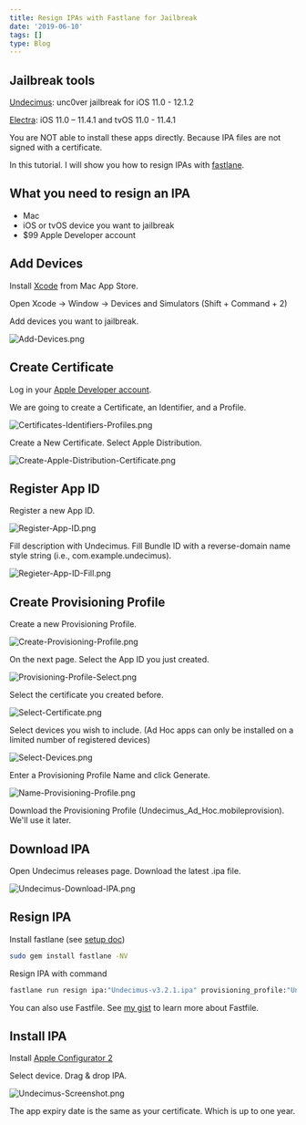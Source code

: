 ```yaml
---
title: Resign IPAs with Fastlane for Jailbreak
date: '2019-06-10'
tags: []
type: Blog
---
```


## Jailbreak tools

[Undecimus](https://github.com/pwn20wndstuff/Undecimus): unc0ver jailbreak for iOS 11.0 - 12.1.2

[Electra](https://coolstar.org/electra/): iOS 11.0 – 11.4.1 and tvOS 11.0 - 11.4.1

You are NOT able to install these apps directly. Because IPA files are not signed with a certificate.

In this tutorial. I will show you how to resign IPAs with [fastlane](https://fastlane.tools).

## What you need to resign an IPA

- Mac
- iOS or tvOS device you want to jailbreak
- $99 Apple Developer account

## Add Devices

Install [Xcode](https://itunes.apple.com/jp/app/xcode/id497799835) from Mac App Store.

Open Xcode -> Window -> Devices and Simulators (Shift + Command + 2)

Add devices you want to jailbreak.

![Add-Devices.png](/static/images/Add-Devices.png)

## Create Certificate

Log in your [Apple Developer account](https://developer.apple.com/).

We are going to create a Certificate, an Identifier, and a Profile.

![Certificates-Identifiers-Profiles.png](/static/images/Certificates-Identifiers-Profiles.png)

Create a New Certificate. Select Apple Distribution.

![Create-Apple-Distribution-Certificate.png](/static/images/Create-Apple-Distribution-Certificate.png)

## Register App ID

Register a new App ID.

![Register-App-ID.png](/static/images/Register-App-ID.png)

Fill description with Undecimus. Fill Bundle ID with a reverse-domain name style string (i.e., com.example.undecimus).

![Regieter-App-ID-Fill.png](/static/images/Regieter-App-ID-Fill.png)

## Create Provisioning Profile

Create a new Provisioning Profile.

![Create-Provisioning-Profile.png](/static/images/Create-Provisioning-Profile.png)

On the next page. Select the App ID you just created.

![Provisioning-Profile-Select.png](/static/images/Provisioning-Profile-Select.png)

Select the certificate you created before.

![Select-Certificate.png](/static/images/Select-Certificate.png)

Select devices you wish to include. (Ad Hoc apps can only be installed on a limited number of registered devices)

![Select-Devices.png](/static/images/Select-Devices.png)

Enter a Provisioning Profile Name and click Generate.

![Name-Provisioning-Profile.png](/static/images/Name-Provisioning-Profile.png)

Download the Provisioning Profile (Undecimus_Ad_Hoc.mobileprovision). We'll use it later.

## Download IPA

Open Undecimus releases page. Download the latest .ipa file.

![Undecimus-Download-IPA.png](/static/images/Undecimus-Download-IPA.png)

## Resign IPA

Install fastlane (see [setup doc](https://docs.fastlane.tools/getting-started/ios/setup/))

```sh
sudo gem install fastlane -NV
```

Resign IPA with command

```sh
fastlane run resign ipa:"Undecimus-v3.2.1.ipa" provisioning_profile:"Undecimus_Ad_Hoc.mobileprovision"
```

You can also use Fastfile. See [my gist](https://gist.github.com/HackingGate/88535a1a9ceba076539ccb3c9340108b) to learn more about Fastfile.

## Install IPA

Install [Apple Configurator 2](https://itunes.apple.com/jp/app/apple-configurator-2/id1037126344)

Select device. Drag & drop IPA.

![Undecimus-Screenshot.png](/static/images/Undecimus-Screenshot.png)

The app expiry date is the same as your certificate. Which is up to one year.

